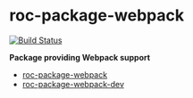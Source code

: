 # roc-package-webpack
[![Build Status](https://travis-ci.org/rocjs/roc-package-webpack.svg?branch=master)](https://travis-ci.org/rocjs/roc-package-webpack)

__Package providing Webpack support__  
- [roc-package-webpack](/packages/roc-package-webpack)
- [roc-package-webpack-dev](/packages/roc-package-webpack-dev)
